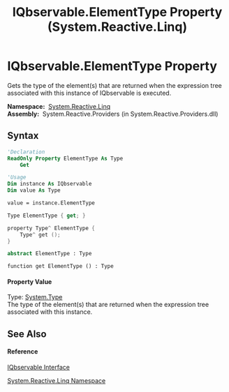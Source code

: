 ﻿---
title: IQbservable.ElementType Property  (System.Reactive.Linq)
TOCTitle: ElementType Property
ms:assetid: P:System.Reactive.Linq.IQbservable.ElementType
ms:mtpsurl: https://msdn.microsoft.com/en-us/library/system.reactive.linq.iqbservable.elementtype(v=VS.103)
ms:contentKeyID: 36069435
ms.date: 06/28/2011
mtps_version: v=VS.103
f1_keywords:
- System.Reactive.Linq.IQbservable.ElementType
- System.Reactive.Linq.IQbservable.get_ElementType
dev_langs:
- CSharp
- JScript
- VB
- FSharp
- c++
---

# IQbservable.ElementType Property

Gets the type of the element(s) that are returned when the expression tree associated with this instance of IQbservable is executed.

**Namespace:**  [System.Reactive.Linq](hh211929\(v=vs.103\).md)  
**Assembly:**  System.Reactive.Providers (in System.Reactive.Providers.dll)

## Syntax

``` vb
'Declaration
ReadOnly Property ElementType As Type
    Get
```

``` vb
'Usage
Dim instance As IQbservable
Dim value As Type

value = instance.ElementType
```

``` csharp
Type ElementType { get; }
```

``` c++
property Type^ ElementType {
    Type^ get ();
}
```

``` fsharp
abstract ElementType : Type
```

``` jscript
function get ElementType () : Type
```

#### Property Value

Type: [System.Type](https://msdn.microsoft.com/en-us/library/42892f65)  
The type of the element(s) that are returned when the expression tree associated with this instance.  

## See Also

#### Reference

[IQbservable Interface](hh229615\(v=vs.103\).md)

[System.Reactive.Linq Namespace](hh211929\(v=vs.103\).md)

